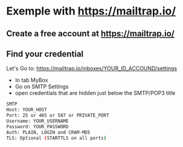 # Exemple with https://mailtrap.io/

## Create a free account at https://mailtrap.io/

## Find your credential

Let's Go to: https://mailtrap.io/inboxes/YOUR_ID_ACCOUND/settings

- In tab MyBox
- Go on SMTP Settings
- open credentials that are hidden just below the SMTP/POP3 title

```Bash 
SMTP
Host: YOUR_HOST
Port: 25 or 465 or 587 or PRIVATE_PORT
Username: YOUR_USERNAME
Password: YOUR_PASSWORD
Auth: PLAIN, LOGIN and CRAM-MD5
TLS: Optional (STARTTLS on all ports)
```
